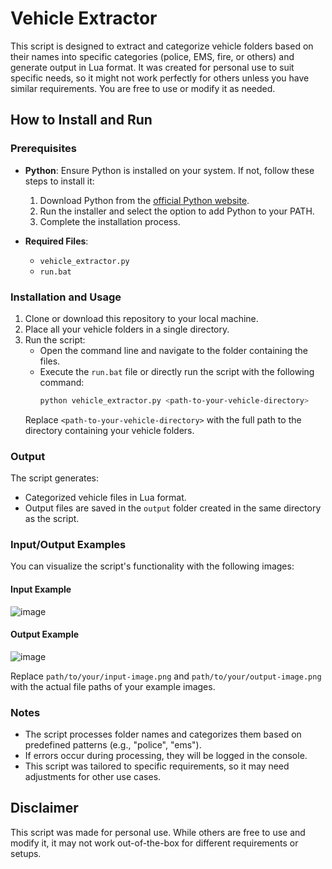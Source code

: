 # Vehicle Extractor

This script is designed to extract and categorize vehicle folders based on their names into specific categories (police, EMS, fire, or others) and generate output in Lua format. It was created for personal use to suit specific needs, so it might not work perfectly for others unless you have similar requirements. You are free to use or modify it as needed.

## How to Install and Run

### Prerequisites
- **Python**: Ensure Python is installed on your system. If not, follow these steps to install it:

  1. Download Python from the [official Python website](https://www.python.org/downloads/).
  2. Run the installer and select the option to add Python to your PATH.
  3. Complete the installation process.

- **Required Files**:
  - `vehicle_extractor.py`
  - `run.bat`

### Installation and Usage

1. Clone or download this repository to your local machine.
2. Place all your vehicle folders in a single directory.
3. Run the script:
   - Open the command line and navigate to the folder containing the files.
   - Execute the `run.bat` file or directly run the script with the following command:
     ```bash
     python vehicle_extractor.py <path-to-your-vehicle-directory>
     ```
   Replace `<path-to-your-vehicle-directory>` with the full path to the directory containing your vehicle folders.

### Output
The script generates:
- Categorized vehicle files in Lua format.
- Output files are saved in the `output` folder created in the same directory as the script.

### Input/Output Examples
You can visualize the script's functionality with the following images:

#### Input Example
![image](https://github.com/user-attachments/assets/a0ce3234-9ce3-406c-a2da-cffb09511421)

#### Output Example
![image](https://github.com/user-attachments/assets/aa811cce-b482-4e18-8451-a0d8b1ccbf1f)

Replace `path/to/your/input-image.png` and `path/to/your/output-image.png` with the actual file paths of your example images.

### Notes
- The script processes folder names and categorizes them based on predefined patterns (e.g., "police", "ems").
- If errors occur during processing, they will be logged in the console.
- This script was tailored to specific requirements, so it may need adjustments for other use cases.

## Disclaimer
This script was made for personal use. While others are free to use and modify it, it may not work out-of-the-box for different requirements or setups.
